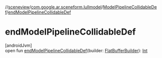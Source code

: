 //[sceneview](../../../index.md)/[com.google.ar.sceneform.lullmodel](../index.md)/[ModelPipelineCollidableDef](index.md)/[endModelPipelineCollidableDef](end-model-pipeline-collidable-def.md)

# endModelPipelineCollidableDef

[androidJvm]\
open fun [endModelPipelineCollidableDef](end-model-pipeline-collidable-def.md)(builder: [FlatBufferBuilder](../../com.google.flatbuffers/-flat-buffer-builder/index.md)): [Int](https://kotlinlang.org/api/latest/jvm/stdlib/kotlin/-int/index.html)
